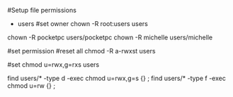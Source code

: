 #Setup file permissions
* users
#set owner
chown -R root:users users

chown -R pocketpc users/pocketpc
chown -R michelle users/michelle

#set permission
#reset all
chmod -R a-rwxst users

#set 
chmod u=rwx,g=rxs users

find users/* -type d -exec chmod u=rwx,g=s {} \;
find users/* -type f -exec chmod u=rw {} \;
